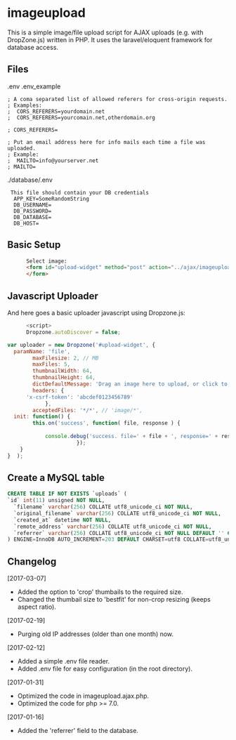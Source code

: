 # imageupload

This is a simple image/file upload script for AJAX uploads (e.g. with DropZone.js) written in PHP.
It uses the laravel/eloquent framework for database access.



Files
-----
.env
.env_example

```text
; A coma separated list of allowed referers for cross-origin requests.
; Examples:
;  CORS_REFERERS=yourdomain.net
;  CORS_REFERERS=yourcomain.net,otherdomain.org

; CORS_REFERERS=

; Put an email address here for info mails each time a file was uploaded.
; Example:
;  MAILTO=info@yourserver.net
; MAILTO=
```


 ./database/.env

```text
 This file should contain your DB credentials
  APP_KEY=SomeRandomString
  DB_USERNAME=
  DB_PASSWORD=
  DB_DATABASE=
  DB_HOST=
```

Basic Setup
-----------
```html
      Select image:
      <form id="upload-widget" method="post" action="../ajax/imageupload.ajax.php" class="dropzone">
      </form>
```

Javascript Uploader
-------------------
And here goes a basic uploader javascript using Dropzone.js:
```javascript
      <script>
      Dropzone.autoDiscover = false;

var uploader = new Dropzone('#upload-widget', {
  paramName: 'file',
        maxFilesize: 2, // MB
        maxFiles: 5,
        thumbnailWidth: 64,
        thumbnailHeight: 64,
        dictDefaultMessage: 'Drag an image here to upload, or click to select one',
        headers: {
      'x-csrf-token': 'abcdef0123456789'
            },
        acceptedFiles: '*/*', // 'image/*',
  init: function() {
        this.on('success', function( file, response ) {
          
            console.debug('success. file=' + file + ', response=' + response );
                      });
    }
}  );
```

Create a MySQL table
--------------------
```sql
CREATE TABLE IF NOT EXISTS `uploads` (
`id` int(11) unsigned NOT NULL,
  `filename` varchar(256) COLLATE utf8_unicode_ci NOT NULL,
  `original_filename` varchar(256) COLLATE utf8_unicode_ci NOT NULL,
  `created_at` datetime NOT NULL,
  `remote_address` varchar(256) COLLATE utf8_unicode_ci NOT NULL,
  `referrer` varchar(256) COLLATE utf8_unicode_ci NOT NULL DEFAULT '' COMMENT 'The referring website.'
) ENGINE=InnoDB AUTO_INCREMENT=203 DEFAULT CHARSET=utf8 COLLATE=utf8_unicode_ci COMMENT='Tracks all uploaded files.';
```

Changelog
---------
[2017-03-07]
 * Added the option to 'crop' thumbails to the required size.
 * Changed the thumbail size to 'bestfit' for non-crop resizing (keeps aspect ratio).

[2017-02-19]
 * Purging old IP addresses (older than one month) now.

[2017-02-12]
 * Added a simple .env file reader.
 * Added .env file for easy configuration (in the root directory).

[2017-01-31]
 * Optimized the code in imageupload.ajax.php.
 * Optimized the code for php >= 7.0.
 
[2017-01-16]
 * Added the 'referrer' field to the database.